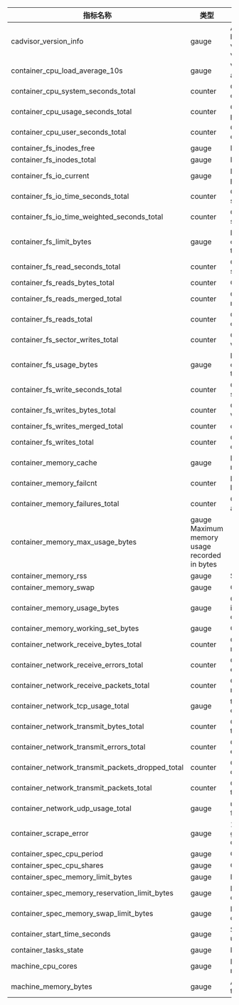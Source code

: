 |指标名称|类型| 含义 |
|------|----|---- |
| cadvisor_version_info   | gauge | A metric with a constant '1' value labeled by kernel version, OS version, docker version, cadvisor version & cadvisor revision |
| container_cpu_load_average_10s | gauge | Value of container cpu load average over the last 10 seconds|
| container_cpu_system_seconds_total |  counter| Cumulative system cpu time consumed in seconds.|
| container_cpu_usage_seconds_total | counter | Cumulative cpu time consumed per cpu in seconds.|
| container_cpu_user_seconds_total| counter | Cumulative user cpu time consumed in seconds.|
| container_fs_inodes_free | gauge | Number of available Inodes |
| container_fs_inodes_total | gauge | Number of Inodes |
| container_fs_io_current | gauge | Number of I/Os currently in progress|
| container_fs_io_time_seconds_total | counter | Cumulative count of seconds spent doing I/Os |
| container_fs_io_time_weighted_seconds_total | counter | Cumulative weighted I/O time in seconds |
| container_fs_limit_bytes | gauge | Number of bytes that can be consumed by the container on this filesystem. |
| container_fs_read_seconds_total | counter | Cumulative count of seconds spent reading|
| container_fs_reads_bytes_total | counter | Cumulative count of bytes read |
| container_fs_reads_merged_total | counter | Cumulative count of reads merged |
| container_fs_reads_total | counter | Cumulative count of reads completed |
| container_fs_sector_writes_total | counter | Cumulative count of sector writes completed|
| container_fs_usage_bytes | gauge | Number of bytes that are consumed by the container on this filesystem. |
| container_fs_write_seconds_total | counter | Cumulative count of seconds spent writing|
| container_fs_writes_bytes_total | counter | Cumulative count of bytes written |
| container_fs_writes_merged_total |counter |container_fs_writes_merged_total |
| container_fs_writes_total | counter | Cumulative count of writes completed |
| container_memory_cache |gauge| Number of bytes of page cache memory.|
| container_memory_failcnt |counter| Number of memory usage hits limits|
| container_memory_failures_total |counter| Cumulative count of memory allocation failures.|
| container_memory_max_usage_bytes |gauge Maximum memory usage recorded in bytes|
| container_memory_rss| gauge| Size of RSS in bytes.|
| container_memory_swap |gauge| Container swap usage in bytes.|
| container_memory_usage_bytes| gauge| Current memory usage in bytes, including all memory regardless of when it was accessed|
| container_memory_working_set_bytes| gauge| Current working set in bytes.|
| container_network_receive_bytes_total |counter| Cumulative count of bytes received|
| container_network_receive_errors_total| counter| Cumulative count of errors encountered while receiving|
| container_network_receive_packets_total| counter |Cumulative count of packets received|
| container_network_tcp_usage_total |gauge| tcp connection usage statistic for container|
| container_network_transmit_bytes_total |counter| Cumulative count of bytes transmitted|
| container_network_transmit_errors_total |counter| Cumulative count of errors encountered while transmitting|
| container_network_transmit_packets_dropped_total |counter| Cumulative count of packets dropped while transmitting|
| container_network_transmit_packets_total |counter| Cumulative count of packets transmitted|
| container_network_udp_usage_total |gauge| udp connection usage statistic for container|
| container_scrape_error |gauge| 1 if there was an error while getting container metrics, 0 otherwise|
| container_spec_cpu_period |gauge| CPU period of the container.|
| container_spec_cpu_shares |gauge| CPU share of the container.|
| container_spec_memory_limit_bytes |gauge| Memory limit for the container.|
| container_spec_memory_reservation_limit_bytes |gauge| Memory reservation limit for the container.|
| container_spec_memory_swap_limit_bytes |gauge| Memory swap limit for the container.|
| container_start_time_seconds |gauge| Start time of the container since unix epoch in seconds.|
| container_tasks_state |gauge| Number of tasks in given state|
| machine_cpu_cores| gauge| Number of CPU cores on the machine.|
| machine_memory_bytes |gauge| Amount of memory installed on the machine.|